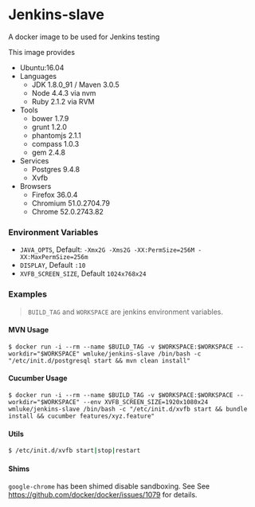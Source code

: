 # Jenkins-slave

 A docker image to be used for Jenkins testing
 
 This image provides
 * Ubuntu:16.04
 * Languages
    * JDK 1.8.0_91 / Maven 3.0.5
    * Node 4.4.3 via nvm
    * Ruby 2.1.2 via RVM
 * Tools
    * bower 1.7.9
    * grunt 1.2.0
    * phantomjs 2.1.1
    * compass 1.0.3
    * gem 2.4.8
 * Services
    * Postgres 9.4.8
    * Xvfb
 * Browsers
     * Firefox 36.0.4
     * Chromium 51.0.2704.79
     * Chrome 52.0.2743.82

### Environment Variables

* `JAVA_OPTS`, Default: `-Xmx2G -Xms2G -XX:PermSize=256M -XX:MaxPermSize=256m`
* `DISPLAY`, Default `:10`
* `XVFB_SCREEN_SIZE`, Default `1024x768x24`

### Examples

> `BUILD_TAG` and `WORKSPACE` are jenkins environment variables.

#### MVN Usage

```
$ docker run -i --rm --name $BUILD_TAG -v $WORKSPACE:$WORKSPACE --workdir="$WORKSPACE" wmluke/jenkins-slave /bin/bash -c "/etc/init.d/postgresql start && mvn clean install"
```

#### Cucumber Usage

```
$ docker run -i --rm --name $BUILD_TAG -v $WORKSPACE:$WORKSPACE --workdir="$WORKSPACE" --env XVFB_SCREEN_SIZE=1920x1080x24 wmluke/jenkins-slave /bin/bash -c "/etc/init.d/xvfb start && bundle install && cucumber features/xyz.feature"
```

#### Utils

```bash
$ /etc/init.d/xvfb start|stop|restart
```

#### Shims

`google-chrome` has been shimed disable sandboxing. See See https://github.com/docker/docker/issues/1079 for details.
